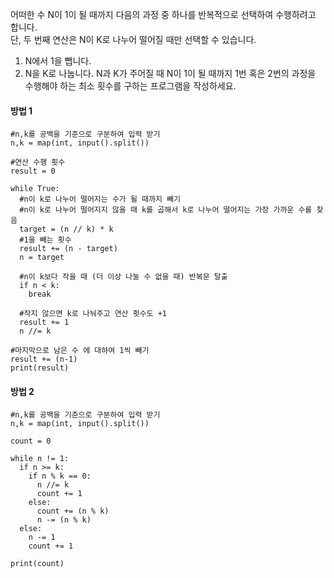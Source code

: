 어떠한 수 N이 1이 될 때까지 다음의 과정 중 하나를 반복적으로 선택하여 수행하려고 합니다.   
단, 두 번째 연산은 N이 K로 나누어 떨어질 때만 선택할 수 있습니다.   
   
1. N에서 1을 뺍니다.
2. N을 K로 나눕니다.
N과 K가 주어질 때 N이 1이 될 때까지 1번 혹은 2번의 과정을 수행해야 하는 최소 횟수를 구하는 프로그램을 작성하세요.   
   
#### 방법 1   
<pre><code>#n,k를 공백을 기준으로 구분하여 입력 받기
n,k = map(int, input().split())

#연산 수행 횟수
result = 0

while True:
  #n이 k로 나누어 떨어지는 수가 될 때까지 빼기
  #n이 k로 나누어 떨어지지 않을 때 k를 곱해서 k로 나누어 떨어지는 가장 가까운 수를 찾음
  target = (n // k) * k
  #1을 빼는 횟수
  result += (n - target)
  n = target

  #n이 k보다 작을 때 (더 이상 나눌 수 없을 때) 반복문 탈출
  if n < k:
    break

  #작지 않으면 k로 나눠주고 연산 횟수도 +1
  result += 1
  n //= k 

#마지막으로 남은 수 에 대하여 1씩 빼기
result += (n-1)
print(result)</code></pre>
   
#### 방법 2   
<pre><code>#n,k를 공백을 기준으로 구분하여 입력 받기
n,k = map(int, input().split())

count = 0

while n != 1:
  if n >= k:
    if n % k == 0:
      n //= k
      count += 1
    else:
      count += (n % k)
      n -= (n % k)
  else:
    n -= 1
    count += 1

print(count)</code></pre>
